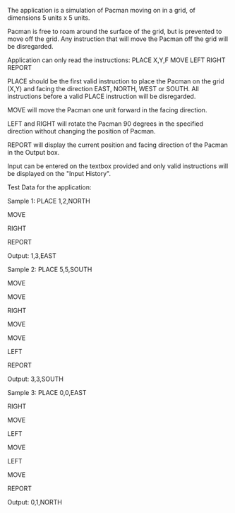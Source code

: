 The application is a simulation of Pacman moving on in a grid, of dimensions 5 units x 5 units.

Pacman is free to roam around the surface of the grid, but is prevented to move off the grid. Any instruction that will move the Pacman off the grid will be disregarded.

Application can only read the instructions:
PLACE X,Y,F
MOVE
LEFT
RIGHT
REPORT

PLACE should be the first valid instruction to place the Pacman on the grid (X,Y) and facing the direction EAST, NORTH, WEST or SOUTH.
All instructions before a valid PLACE instruction will be disregarded.

MOVE will move the Pacman one unit forward in the facing direction.

LEFT and RIGHT will rotate the Pacman 90 degrees in the specified direction without changing the position of Pacman.

REPORT will display the current position and facing direction of the Pacman in the Output box.

Input can be entered on the textbox provided and only valid instructions will be displayed on the "Input History".


Test Data for the application:

Sample 1:
PLACE 1,2,NORTH

MOVE

RIGHT

REPORT

Output: 1,3,EAST




Sample 2:
PLACE 5,5,SOUTH

MOVE 

MOVE

RIGHT

MOVE 

MOVE

LEFT

REPORT

Output: 3,3,SOUTH




Sample 3:
PLACE 0,0,EAST

RIGHT

MOVE

LEFT

MOVE

LEFT

MOVE

REPORT

Output: 0,1,NORTH
